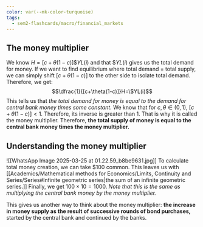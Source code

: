 ```yaml
---
color: var(--mk-color-turquoise)
tags:
  - sem2-flashcards/macro/financial_markets
---
```


## The money multiplier
We know $H=[c+\theta(1-c)]\$YL(i)$ and that $\$YL(i)$ gives us the total demand for money. If we want to find equilibrium where total demand = total supply, we can simply shift $[c+\theta(1-c)]$ to the other side to isolate total demand. Therefore, we get:
$$\dfrac{1}{[c+\theta(1-c)]}H=\$YL(i)$$
This tells us that *the total demand for money is equal to the demand for central bank money times some constant.* We know that for $c, \theta \in(0,1)$, $[c+\theta(1-c)]<1$. Therefore, its inverse is greater than 1. That is why it is called the money multiplier. Therefore, **the total supply of money is equal to the central bank money times the money multiplier.**

## Understanding the money multiplier
![[WhatsApp Image 2025-03-25 at 01.22.59_b8be9631.jpg]]
To calculate total money creation, we can take $\$100$ common. This leaves us with [[Academics/Mathematical methods for Economics/Limits, Continuity and Series/Series#Infinite geometric series|the sum of an infinite geometric series.]] Finally, we get $100\times 10 = 1000$. *Note that this is the same as multiplying the central bank money by the money multiplier.*

This gives us another way to think about the money multiplier: **the increase in money supply as the result of successive rounds of bond purchases,** started by the central bank and continued by the banks.
